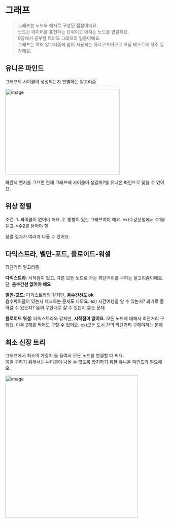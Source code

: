 그래프
========
> 그래프는 노드와 에지로 구성된 집합이에요.  
> 노드는 데이터를 표현하는 단위이고 에지는 노드를 연결해요.  
> 9장에서 공부할 트리도 그래프의 일종이에요.  
> 그래프는 여러 알고리즘에 많이 사용되는 자료구조이므로 코딩 테스트에 자주 등장해요.  

유니온 파인드
-----
그래프의 사이클이 생성되는지 판별하는 알고리즘

<img width="361" height="270" alt="image" src="https://github.com/user-attachments/assets/c9d222e1-d5cf-4a8c-888a-355c309b040a" />

파란색 엣지를 그으면 현재 그래프에 사이클이 생길까?를 유니온 파인드로 찾을 수 있어요.  

위상 정렬
----
조건: 1. 싸이클이 없어야 해요. 
      2. 방향이 있는 그래프여야 해요. ex)수강신청에서 수1을 듣고->수2를 들어야 함
      
정렬 결과가 여러개 나올 수 있어요. 

다익스트라, 벨만-포드, 플로이드-워셜
-------
최단거리 알고리즘  

**다익스트라**: 시작점이 있고, 다른 모든 노드로 가는 최단거리를 구하는 알고리즘이에요.  
            단, **음수간선 없어야 해요**   

**벨만-포드**: 다익스트라와 같지만, **음수간선도 ok**  
           음수싸이클이 있는지 체크하는 문제도 나와요. 
           ex) 시간여행을 할 수 있는지? 과거로 돌아갈 수 있는지? 음의 무한대로 갈 수 있는지 묻는 문제  
           
**플로이드 워셜**: 다익스트라와 같지만, **시작점이 없어요**. 모든 노드에 대해서 최단거리 구해요. 
                    아무 2개를 찍어도 구할 수 있어요.  ex)모든 도시 간의 최단거리 구해야하는 문제  

최소 신장 트리
-----
그래프에서 최소의 가중치 을 들여서 모든 노드를 연결할 때 써요.  
이걸 구하기 위해서는 싸이클이 나올 수 없도록 방지하기 위한 유니온 파인드가 필요해요.    

<img width="418" height="448" alt="image" src="https://github.com/user-attachments/assets/2a57695d-3088-465f-a587-456978b231e7" />

